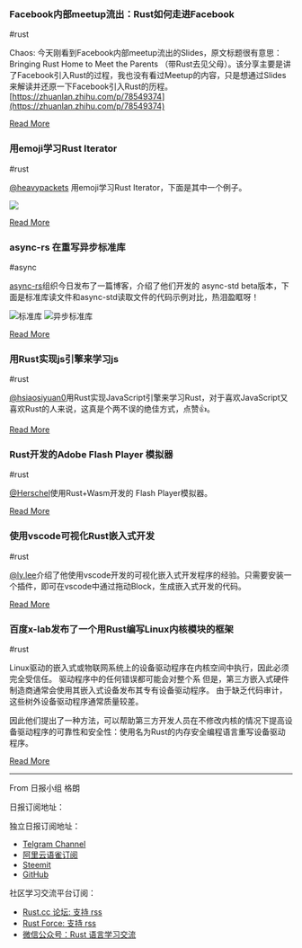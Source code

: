 ### Facebook内部meetup流出：Rust如何走进Facebook 
#rust

Chaos: 今天刚看到Facebook内部meetup流出的Slides，原文标题很有意思：Bringing Rust Home
to Meet the Parents （带Rust去见父母）。该分享主要是讲了Facebook引入Rust的过程，我也没有看过Meetup的内容，只是想通过Slides来解读并还原一下Facebook引入Rust的历程。[https://zhuanlan.zhihu.com/p/78549374](https://zhuanlan.zhihu.com/p/78549374)

[Read More](https://docs.google.com/presentation/d/1RLNyr3riO2LyqQsMAOvMMyGTllhx1wPmfkXXcbtOB00/edit#slide=id.p)

### 用emoji学习Rust Iterator
#rust

[@heavypackets](https://github.com/heavypackets) 用emoji学习Rust Iterator，下面是其中一个例子。

![](https://p5.ssl.qhimg.com/t0108e1b83a2d7b9bd9.png)

[Read More](https://github.com/heavypackets/rust-iterator-emoji)

### async-rs 在重写异步标准库
#async

[async-rs](https://github.com/async-rs)组织今日发布了一篇博客，介绍了他们开发的 async-std beta版本，下面是标准库读文件和async-std读取文件的代码示例对比，热泪盈眶呀！

![标准库](https://p2.ssl.qhimg.com/t01fa62b128af448379.png)
![异步标准库](https://p4.ssl.qhimg.com/t019a841d604f5b0569.png)

[Read More](https://async.rs/blog/announcing-async-std/)

### 用Rust实现js引擎来学习js
#rust

[@hsiaosiyuan0](https://github.com/hsiaosiyuan0)用Rust实现JavaScript引擎来学习Rust，对于喜欢JavaScript又喜欢Rust的人来说，这真是个两不误的绝佳方式，点赞👍。

[Read More](https://github.com/hsiaosiyuan0/naive)

### Rust开发的Adobe Flash Player 模拟器
#rust

[@Herschel](https://twitter.com/Herschel/)使用Rust+Wasm开发的 Flash Player模拟器。

[Read More](https://github.com/ruffle-rs/ruffle)

### 使用vscode可视化Rust嵌入式开发
#rust

[@ly.lee](https://medium.com/@ly.lee)介绍了他使用vscode开发的可视化嵌入式开发程序的经验。只需要安装一个插件，即可在vscode中通过拖动Block，生成嵌入式开发的代码。

[Read More](https://medium.com/@ly.lee/visual-embedded-rust-programming-with-visual-studio-code-1bc1262e398c)

### 百度x-lab发布了一个用Rust编写Linux内核模块的框架
#rust

Linux驱动的嵌入式或物联网系统上的设备驱动程序在内核空间中执行，因此必须完全受信任。 驱动程序中的任何错误都可能会对整个系 但是，第三方嵌入式硬件制造商通常会使用其嵌入式设备发布其专有设备驱动程序。 由于缺乏代码审计，这些树外设备驱动程序通常质量较差。

因此他们提出了一种方法，可以帮助第三方开发人员在不修改内核的情况下提高设备驱动程序的可靠性和安全性：使用名为Rust的内存安全编程语言重写设备驱动程序。

[Read More](https://github.com/lizhuohua/linux-kernel-module-rust)

---

From 日报小组 格朗

日报订阅地址：

独立日报订阅地址：

- [Telgram Channel](https://t.me/rust_daily_news)
- [阿里云语雀订阅](https://www.yuque.com/chaosbot/rustnews)
- [Steemit](https://steemit.com/@blackanger)
- [GitHub](https://github.com/RustStudy/rust_daily_news)

社区学习交流平台订阅：

- [Rust.cc 论坛: 支持 rss](https://rust.cc)
- [Rust Force: 支持 rss](https://rustforce.net/)
- [微信公众号：Rust 语言学习交流](https://rust.cc/article?id=ed7c9379-d681-47cb-9532-0db97d883f62)